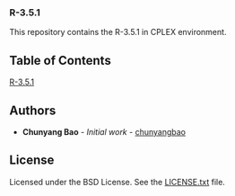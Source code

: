 ### R-3.5.1

This repository contains the R-3.5.1 in CPLEX environment.

## Table of Contents
[R-3.5.1](https://github.com/chunyangbao/cplexeR)

## Authors
* **Chunyang Bao** - *Initial work* - [chunyangbao](https://github.com/chunyangbao/cplexeR.git)

## License
Licensed under the BSD License. See the [LICENSE.txt](https://github.com/broadinstitute/gatk/blob/master/LICENSE.TXT) file.
